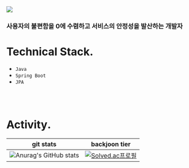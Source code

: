 <img src="https://capsule-render.vercel.app/api?type=waving&color=auto&height=200&section=header&text=Minoflower's&nbsp;Github&textBg=false&fontSize=70" />

<h3>사용자의 불편함을 0에 수렴하고 서비스의 안정성을 발산하는 개발자</h3>

# Technical Stack․

- `Java`
- `Spring Boot`
- `JPA`

<br>
<br>

# Activity․

git stats|backjoon tier
---------|-------------
![Anurag's GitHub stats](https://github-readme-stats.vercel.app/api?username=minoflower31&show_icons=true&theme=tokyonight)|[![Solved.ac프로필](http://mazassumnida.wtf/api/v2/generate_badge?boj=minoflower31)](https://solved.ac/minoflower31)
